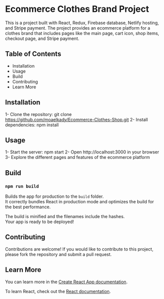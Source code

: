 # Ecommerce Clothes Brand Project

This is a project built with React, Redux, Firebase database, Netlify hosting, and Stripe payment. The project provides an ecommerce platform for a clothes brand that includes pages like the main page, cart icon, shop items, checkout page, and Stripe payment.

## Table of Contents
* Installation
* Usage
* Build
* Contributing
* Learn More

## Installation
1- Clone the repository: git clone https://github.com/moaelkady/Ecommerce-Clothes-Shop.git
2- Install dependencies: npm install

## Usage
1- Start the server: npm start
2- Open http://localhost:3000 in your browser
3- Explore the different pages and features of the ecommerce platform

## Build
### `npm run build`

Builds the app for production to the `build` folder.\
It correctly bundles React in production mode and optimizes the build for the best performance.

The build is minified and the filenames include the hashes.\
Your app is ready to be deployed!

## Contributing
Contributions are welcome! If you would like to contribute to this project, please fork the repository and submit a pull request.

## Learn More

You can learn more in the [Create React App documentation](https://facebook.github.io/create-react-app/docs/getting-started).

To learn React, check out the [React documentation](https://reactjs.org/).
